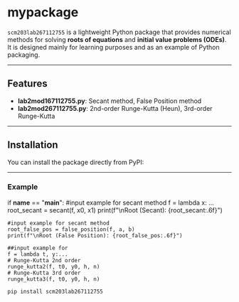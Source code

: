 # mypackage

`scm203lab267112755` is a lightweight Python package that provides numerical methods
for solving **roots of equations** and **initial value problems (ODEs)**.
It is designed mainly for learning purposes and as an example of Python packaging.

---

## Features
- **lab2mod167112755.py**: Secant method, False Position method  
- **lab2mod267112755.py**: 2nd-order Runge-Kutta (Heun), 3rd-order Runge-Kutta  

---

## Installation

You can install the package directly from PyPI:

---
### Example
if __name__ == "__main__":
    #input example for secant method
    f = lambda x: ...
    root_secant = secant(f, x0, x1)
    print(f"\nRoot (Secant): {root_secant:.6f}")

    #input example for secant method
    root_false_pos = false_position(f, a, b)
    print(f"\nRoot (False Position): {root_false_pos:.6f}")

    ##input example for 
    f = lambda t, y:...
    # Runge-Kutta 2nd order
    runge_kutta2(f, t0, y0, h, n)
    # Runge-Kutta 3rd order
    runge_kutta3(f, t0, y0, h, n)
    
```bash
pip install scm203lab267112755
